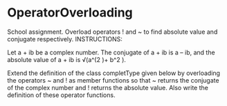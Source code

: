 # OperatorOverloading
School assignment. Overload operators ! and ~ to find absolute value and conjugate respectively.
INSTRUCTIONS: 

Let a + ib be a complex number. The conjugate of a + ib is a – ib, and the absolute value of a + ib is  √(a^(2 )+ b^2 ). 

Extend the definition of the class completType given below by overloading the operators ~ and ! as member functions 
so that ~ returns the conjugate of the complex number and ! returns the absolute value. 
Also write the definition of these operator functions.
